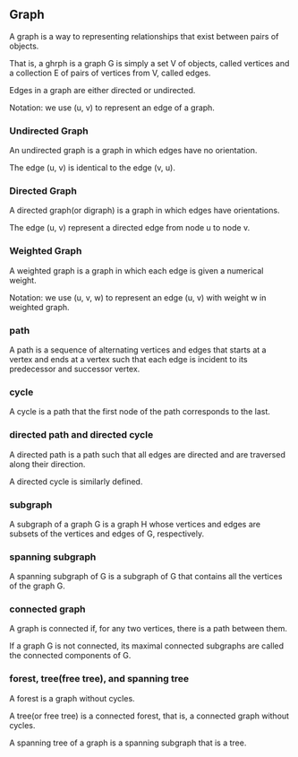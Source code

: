 ## Graph

A graph is a way to representing relationships that exist between pairs of objects.

That is, a ghrph is a graph G is simply a set V of objects, called vertices and a collection E of pairs of vertices from V, called edges.

Edges in a graph are either directed or undirected.

Notation: we use (u, v) to represent an edge of a graph.

### Undirected Graph
An undirected graph is a graph in which edges have no orientation.

The edge (u, v) is identical to the edge (v, u).

### Directed Graph
A directed graph(or digraph) is a graph in which edges have orientations.

The edge (u, v) represent a directed edge from node u to node v.

### Weighted Graph
A weighted graph is a graph in which each edge is given a numerical weight.

Notation: we use (u, v, w) to represent an edge (u, v) with weight w in weighted graph.

### path
A path is a sequence of alternating vertices and edges that starts at a vertex and ends at a vertex such that each edge is incident to its predecessor and successor vertex.

### cycle
A cycle is a path that the first node of the path corresponds to the last.

### directed path and directed cycle
A directed path is a path such that all edges are directed and are traversed along their direction.

A directed cycle is similarly defined.

### subgraph
A subgraph of a graph G is a graph H whose vertices and edges are subsets of the vertices and edges of G, respectively.

### spanning subgraph
A spanning subgraph of G is a subgraph of G that contains all the vertices of the graph G.

### connected graph
A graph is connected if, for any two vertices, there is a path between them.

If a graph G is not connected, its maximal connected subgraphs are called the connected components of G.

### forest, tree(free tree), and spanning tree
A forest is a graph without cycles.

A tree(or free tree) is a connected forest, that is, a connected graph without cycles.

A spanning tree of a graph is a spanning subgraph that is a tree.

